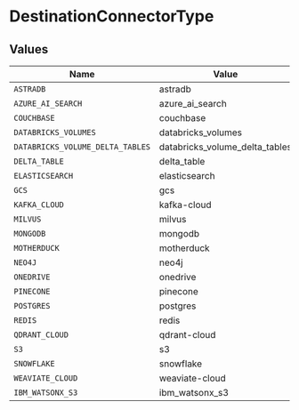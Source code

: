 # DestinationConnectorType


## Values

| Name                             | Value                            |
| -------------------------------- | -------------------------------- |
| `ASTRADB`                        | astradb                          |
| `AZURE_AI_SEARCH`                | azure_ai_search                  |
| `COUCHBASE`                      | couchbase                        |
| `DATABRICKS_VOLUMES`             | databricks_volumes               |
| `DATABRICKS_VOLUME_DELTA_TABLES` | databricks_volume_delta_tables   |
| `DELTA_TABLE`                    | delta_table                      |
| `ELASTICSEARCH`                  | elasticsearch                    |
| `GCS`                            | gcs                              |
| `KAFKA_CLOUD`                    | kafka-cloud                      |
| `MILVUS`                         | milvus                           |
| `MONGODB`                        | mongodb                          |
| `MOTHERDUCK`                     | motherduck                       |
| `NEO4J`                          | neo4j                            |
| `ONEDRIVE`                       | onedrive                         |
| `PINECONE`                       | pinecone                         |
| `POSTGRES`                       | postgres                         |
| `REDIS`                          | redis                            |
| `QDRANT_CLOUD`                   | qdrant-cloud                     |
| `S3`                             | s3                               |
| `SNOWFLAKE`                      | snowflake                        |
| `WEAVIATE_CLOUD`                 | weaviate-cloud                   |
| `IBM_WATSONX_S3`                 | ibm_watsonx_s3                   |